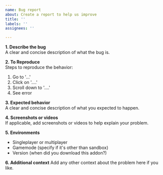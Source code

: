 ```yaml
---
name: Bug report
about: Create a report to help us improve
title: ''
labels: ''
assignees: ''

---
```


**1. Describe the bug**  
A clear and concise description of what the bug is.

**2. To Reproduce**  
Steps to reproduce the behavior:
1. Go to '...'
2. Click on '....'
3. Scroll down to '....'
4. See error

**3. Expected behavior**  
A clear and concise description of what you expected to happen.

**4. Screenshots or videos**  
If applicable, add screenshots or videos to help explain your problem.

**5. Environments**
 - Singleplayer or multiplayer
 - Gamemode (specify if it's other than sandbox)
 - Version (when did you download this addon?)

**6. Additional context**
Add any other context about the problem here if you like.
